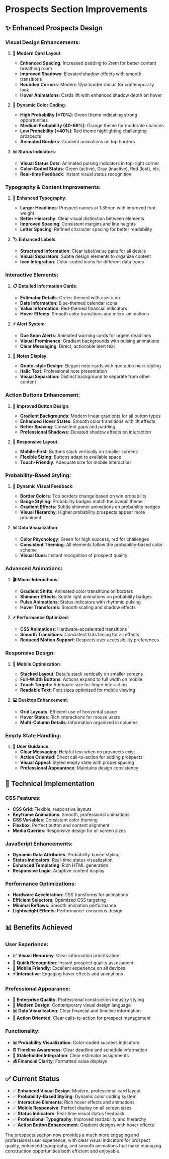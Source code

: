 # Prospects Section Improvements

## ✨ **Enhanced Prospects Design**

### **Visual Design Enhancements:**

1. **🎨 Modern Card Layout**:
   - **Enhanced Spacing**: Increased padding to 2rem for better content breathing room
   - **Improved Shadows**: Elevated shadow effects with smooth transitions
   - **Rounded Corners**: Modern 12px border radius for contemporary look
   - **Hover Animations**: Cards lift with enhanced shadow depth on hover

2. **🌈 Dynamic Color Coding**:
   - **High Probability (≥70%)**: Green theme indicating strong opportunities
   - **Medium Probability (40-69%)**: Orange theme for moderate chances
   - **Low Probability (<40%)**: Red theme highlighting challenging prospects
   - **Animated Borders**: Gradient animations on top borders

3. **📊 Status Indicators**:
   - **Visual Status Dots**: Animated pulsing indicators in top-right corner
   - **Color-Coded Status**: Green (active), Gray (inactive), Red (lost), etc.
   - **Real-time Feedback**: Instant visual status recognition

### **Typography & Content Improvements:**

1. **📝 Enhanced Typography**:
   - **Larger Headlines**: Prospect names at 1.35rem with improved font weight
   - **Better Hierarchy**: Clear visual distinction between elements
   - **Improved Spacing**: Consistent margins and line heights
   - **Letter Spacing**: Refined character spacing for better readability

2. **🏷️ Enhanced Labels**:
   - **Structured Information**: Clear label/value pairs for all details
   - **Visual Separators**: Subtle design elements to organize content
   - **Icon Integration**: Color-coded icons for different data types

### **Interactive Elements:**

1. **📋 Detailed Information Cards**:
   - **Estimator Details**: Green-themed with user icon
   - **Date Information**: Blue-themed calendar icons
   - **Value Information**: Red-themed financial indicators
   - **Hover Effects**: Smooth color transitions and micro-animations

2. **⚡ Alert System**:
   - **Due Soon Alerts**: Animated warning cards for urgent deadlines
   - **Visual Prominence**: Gradient backgrounds with pulsing animations
   - **Clear Messaging**: Direct, actionable alert text

3. **💬 Notes Display**:
   - **Quote-style Design**: Elegant note cards with quotation mark styling
   - **Italic Text**: Professional note presentation
   - **Visual Separation**: Distinct background to separate from other content

### **Action Buttons Enhancement:**

1. **🎯 Improved Button Design**:
   - **Gradient Backgrounds**: Modern linear gradients for all button types
   - **Enhanced Hover States**: Smooth color transitions with lift effects
   - **Better Spacing**: Consistent gaps and padding
   - **Professional Shadows**: Elevated shadow effects on interaction

2. **📱 Responsive Layout**:
   - **Mobile-First**: Buttons stack vertically on smaller screens
   - **Flexible Sizing**: Buttons adapt to available space
   - **Touch-Friendly**: Adequate size for mobile interaction

### **Probability-Based Styling:**

1. **🎨 Dynamic Visual Feedback**:
   - **Border Colors**: Top borders change based on win probability
   - **Badge Styling**: Probability badges match the overall theme
   - **Gradient Effects**: Subtle shimmer animations on probability badges
   - **Visual Hierarchy**: Higher probability prospects appear more prominent

2. **📊 Data Visualization**:
   - **Color Psychology**: Green for high success, red for challenges
   - **Consistent Theming**: All elements follow the probability-based color scheme
   - **Visual Cues**: Instant recognition of prospect quality

### **Advanced Animations:**

1. **🎬 Micro-Interactions**:
   - **Gradient Shifts**: Animated color transitions on borders
   - **Shimmer Effects**: Subtle light animations on probability badges
   - **Pulse Animations**: Status indicators with rhythmic pulsing
   - **Hover Transforms**: Smooth scaling and shadow effects

2. **⚡ Performance Optimized**:
   - **CSS Animations**: Hardware-accelerated transitions
   - **Smooth Transitions**: Consistent 0.3s timing for all effects
   - **Reduced Motion Support**: Respects user accessibility preferences

### **Responsive Design:**

1. **📱 Mobile Optimization**:
   - **Stacked Layout**: Details stack vertically on smaller screens
   - **Full-Width Buttons**: Actions expand to full width on mobile
   - **Touch Targets**: Adequate size for finger interaction
   - **Readable Text**: Font sizes optimized for mobile viewing

2. **💻 Desktop Enhancement**:
   - **Grid Layouts**: Efficient use of horizontal space
   - **Hover States**: Rich interactions for mouse users
   - **Multi-Column Details**: Information organized in columns

### **Empty State Handling:**

1. **🎯 User Guidance**:
   - **Clear Messaging**: Helpful text when no prospects exist
   - **Action Oriented**: Direct call-to-action for adding prospects
   - **Visual Appeal**: Styled empty state with proper spacing
   - **Professional Appearance**: Maintains design consistency

## 🚀 **Technical Implementation**

### **CSS Features:**
- **CSS Grid**: Flexible, responsive layouts
- **Keyframe Animations**: Smooth, professional animations
- **CSS Variables**: Consistent color theming
- **Flexbox**: Perfect button and content alignment
- **Media Queries**: Responsive design for all screen sizes

### **JavaScript Enhancements:**
- **Dynamic Data Attributes**: Probability-based styling
- **Status Indicators**: Real-time status visualization
- **Enhanced Templating**: Rich HTML generation
- **Responsive Logic**: Adaptive content display

### **Performance Optimizations:**
- **Hardware Acceleration**: CSS transforms for animations
- **Efficient Selectors**: Optimized CSS targeting
- **Minimal Reflows**: Smooth animation performance
- **Lightweight Effects**: Performance-conscious design

## 📊 **Benefits Achieved**

### **User Experience:**
- **📈 Visual Hierarchy**: Clear information prioritization
- **🎯 Quick Recognition**: Instant prospect quality assessment
- **📱 Mobile Friendly**: Excellent experience on all devices
- **⚡ Interactive**: Engaging hover effects and animations

### **Professional Appearance:**
- **🏢 Enterprise Quality**: Professional construction industry styling
- **🎨 Modern Design**: Contemporary visual design language
- **📊 Data Visualization**: Clear financial and timeline information
- **🎯 Action Oriented**: Clear calls-to-action for prospect management

### **Functionality:**
- **📊 Probability Visualization**: Color-coded success indicators
- **⏰ Timeline Awareness**: Clear deadline and schedule information
- **👤 Stakeholder Integration**: Clear estimator assignments
- **💰 Financial Clarity**: Formatted value displays

## ✅ **Current Status**

- ✅ **Enhanced Visual Design**: Modern, professional card layout
- ✅ **Probability-Based Styling**: Dynamic color coding system
- ✅ **Interactive Elements**: Rich hover effects and animations
- ✅ **Mobile Responsive**: Perfect display on all screen sizes
- ✅ **Status Indicators**: Real-time visual status feedback
- ✅ **Professional Typography**: Improved readability and hierarchy
- ✅ **Action Button Enhancement**: Gradient designs with hover effects

The prospects section now provides a much more engaging and professional user experience, with clear visual indicators for prospect quality, enhanced typography, and smooth animations that make managing construction opportunities both efficient and enjoyable.
